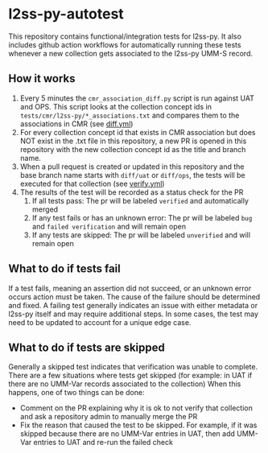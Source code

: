 # l2ss-py-autotest

This repository contains functional/integration tests for l2ss-py. It also includes github
action workflows for automatically running these tests whenever a new collection gets
associated to the l2ss-py UMM-S record.

## How it works

1. Every 5 minutes the `cmr_association_diff.py` script is run against UAT and OPS. This script looks at the collection concept ids in `tests/cmr/l2ss-py/*_associations.txt` and compares them to the associations in CMR (see [diff.yml](.github/workflows/diff.yml))
2. For every collection concept id that exists in CMR association but does NOT exist in the .txt file in this repository, a new PR is opened in this repository with the new collection concept id as the title and branch name.
3. When a pull request is created or updated in this repository and the base branch name starts with `diff/uat` or `diff/ops`, the tests will be executed for that collection (see [verify.yml](.github/workflows/verify.yml))
4. The results of the test will be recorded as a status check for the PR
   1. If all tests pass: The pr will be labeled `verified` and automatically merged
   2. If any test fails or has an unknown error: The pr will be labeled `bug` and `failed verification` and will remain open
   3. If any tests are skipped: The pr will be labeled `unverified` and will remain open 

## What to do if tests fail

If a test fails, meaning an assertion did not succeed, or an unknown error occurs action must be taken. The cause of the failure should be determined and fixed.
A failing test generally indicates an issue with either metadata or l2ss-py itself and may require additional steps.
In some cases, the test may need to be updated to account for a unique edge case.

## What to do if tests are skipped

Generally a skipped test indicates that verification was unable to complete.
There are a few situations where tests get skipped (for example: in UAT if there are no UMM-Var records associated to the collection)
When this happens, one of two things can be done:
  - Comment on the PR explaining why it is ok to not verify that collection and ask a repository admin to manually merge the PR
  - Fix the reason that caused the test to be skipped. For example, if it was skipped because there are no UMM-Var entries in UAT, then add UMM-Var entries to UAT and re-run the failed check

